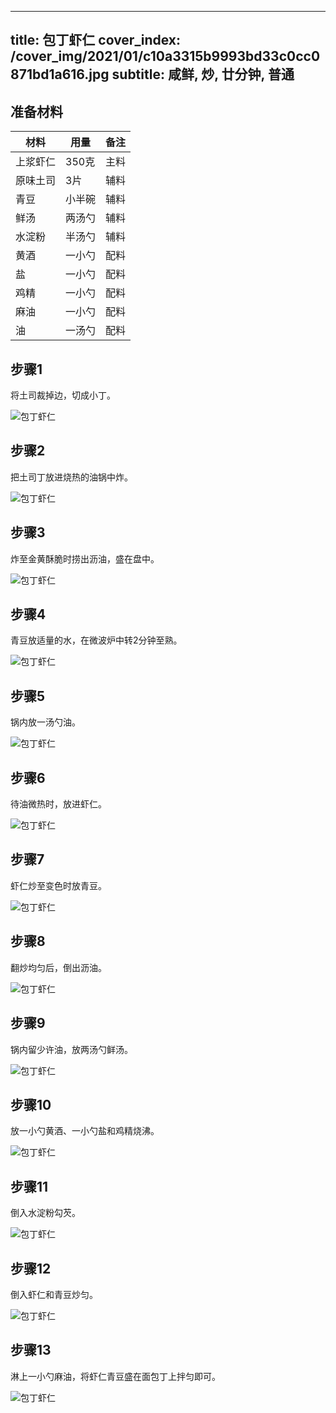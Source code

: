 
---
title: 包丁虾仁
cover_index: /cover_img/2021/01/c10a3315b9993bd33c0cc0871bd1a616.jpg
subtitle: 咸鲜, 炒, 廿分钟, 普通
---

## 准备材料

| 材料     | 用量 | 备注|
| ------- | ----- | --- |
| 上浆虾仁 | 350克| 主料 |
| 原味土司 | 3片| 辅料 |
| 青豆 | 小半碗| 辅料 |
| 鲜汤 | 两汤勺| 辅料 |
| 水淀粉 | 半汤勺| 辅料 |
| 黄酒 | 一小勺| 配料 |
| 盐 | 一小勺| 配料 |
| 鸡精 | 一小勺| 配料 |
| 麻油 | 一小勺| 配料 |
| 油 | 一汤勺| 配料 |

## 步骤1

将土司裁掉边，切成小丁。

![包丁虾仁](https://i8.meishichina.com/attachment/recipe/201010/201010101529348.JPG?x-oss-process=style/p320) 

## 步骤2

把土司丁放进烧热的油锅中炸。

![包丁虾仁](https://i8.meishichina.com/attachment/recipe/201010/201010101533513.JPG?x-oss-process=style/p320) 

## 步骤3

炸至金黄酥脆时捞出沥油，盛在盘中。

![包丁虾仁](https://i8.meishichina.com/attachment/recipe/201010/201010101536599.JPG?x-oss-process=style/p320) 

## 步骤4

青豆放适量的水，在微波炉中转2分钟至熟。

![包丁虾仁](https://i8.meishichina.com/attachment/recipe/201010/201010101539359.JPG?x-oss-process=style/p320) 

## 步骤5

锅内放一汤勺油。

![包丁虾仁](https://i8.meishichina.com/attachment/recipe/201010/201010101542192.JPG?x-oss-process=style/p320) 

## 步骤6

待油微热时，放进虾仁。

![包丁虾仁](https://i8.meishichina.com/attachment/recipe/201010/201010101544252.JPG?x-oss-process=style/p320) 

## 步骤7

虾仁炒至变色时放青豆。

![包丁虾仁](https://i8.meishichina.com/attachment/recipe/201010/201010101546426.JPG?x-oss-process=style/p320) 

## 步骤8

翻炒均匀后，倒出沥油。

![包丁虾仁](https://i8.meishichina.com/attachment/recipe/201010/201010101548450.JPG?x-oss-process=style/p320) 

## 步骤9

锅内留少许油，放两汤勺鲜汤。

![包丁虾仁](https://i8.meishichina.com/attachment/recipe/201010/201010101550352.JPG?x-oss-process=style/p320) 

## 步骤10

放一小勺黄酒、一小勺盐和鸡精烧沸。

![包丁虾仁](https://i8.meishichina.com/attachment/recipe/201010/201010101557296.JPG?x-oss-process=style/p320) 

## 步骤11

倒入水淀粉勾芡。

![包丁虾仁](https://i8.meishichina.com/attachment/recipe/201010/201010101559112.JPG?x-oss-process=style/p320) 

## 步骤12

倒入虾仁和青豆炒匀。

![包丁虾仁](https://i8.meishichina.com/attachment/recipe/201010/201010101600406.JPG?x-oss-process=style/p320) 

## 步骤13

淋上一小勺麻油，将虾仁青豆盛在面包丁上拌匀即可。

![包丁虾仁](https://i8.meishichina.com/attachment/recipe/201010/201010101604305.JPG?x-oss-process=style/p320) 

